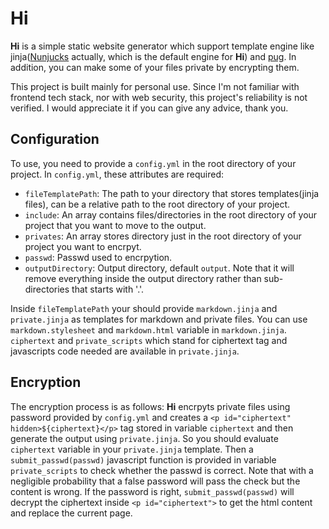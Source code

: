 # Hi
**Hi** is a simple static website generator which support template engine like jinja([Nunjucks](https://mozilla.github.io/nunjucks/) actually, which is the default engine for **Hi**) and [pug](https://github.com/pugjs/pug). In addition, you can make some of your files private by encrypting them.

This project is built mainly for personal use. Since I'm not familiar with frontend tech stack, nor with web security, this project's reliability is not verified. I would appreciate it if you can give any advice, thank you.

## Configuration
To use, you need to provide a `config.yml` in the root directory of your project. In `config.yml`, these attributes are required:
- `fileTemplatePath`: The path to your directory that stores templates(jinja files), can be a relative path to the root directory of your project.
- `include`: An array contains files/directories in the root directory of your project that you want to move to the output.
- `privates`: An array stores directory just in the root directory of your project you want to encrpyt.
- `passwd`: Passwd used to encrpytion.
- `outputDirectory`: Output directory, default `output`. Note that it will remove everything inside the output directory rather than sub-directories that starts with '.'.

Inside `fileTemplatePath` your should provide `markdown.jinja` and `private.jinja` as templates for markdown and private files. You can use `markdown.stylesheet` and `markdown.html` variable in `markdown.jinja`. `ciphertext` and `private_scripts` which stand for ciphertext tag and javascripts code needed are available in `private.jinja`.

## Encryption
The encryption process is as follows: **Hi** encrpyts private files using password provided by `config.yml` and creates a `<p id="ciphertext" hidden>${ciphertext}</p>` tag stored in variable `ciphertext` and then generate the output using `private.jinja`. So you should evaluate `ciphertext` variable in your `private.jinja` template. Then a `submit_passwd(passwd)` javascript function is provided in variable `private_scripts` to check whether the passwd is correct. Note that with a negligible probability that a false password will pass the check but the content is wrong. If the password is right, `submit_passwd(passwd)` will decrypt the ciphertext inside `<p id="ciphertext">` to get the html content and replace the current page.